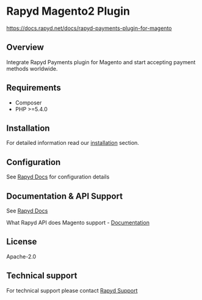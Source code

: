 # Rapyd Magento2 Plugin

https://docs.rapyd.net/docs/rapyd-payments-plugin-for-magento

## Overview

Integrate Rapyd Payments plugin for Magento and start accepting payment methods worldwide.

## Requirements

- Composer
- PHP >=5.4.0

## Installation

For detailed information read our [installation](https://docs.rapyd.net/docs/rapyd-payments-plugin-for-magento#installation-via-composer) section.

## Configuration

See [Rapyd Docs](https://docs.rapyd.net/docs/rapyd-payments-plugin-for-magento) for configuration details

## Documentation & API Support

See [Rapyd Docs](https://docs.rapyd.net/docs/rapyd-payments-plugin-for-magento)

What Rapyd API does Magento support - [Documentation](https://docs.rapyd.net/docs/rapyd-payments-plugin-for-magento)

## License

Apache-2.0

## Technical support

For technical support please contact [Rapyd Support](https://support.rapyd.net/)
